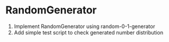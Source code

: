 # RandomGenerator

1. Implement RandomGenerator using random-0-1-generator
2. Add simple test script to check generated number distribution
